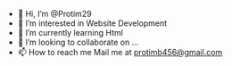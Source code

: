 - 👋 Hi, I’m @Protim29
- 👀 I’m interested in Website Development
- 🌱 I’m currently learning Html
- 💞️ I’m looking to collaborate on ...
- 📫 How to reach me Mail me at protimb456@gmail.com

<!---
Protim29/Protim29 is a ✨ special ✨ repository because its `README.md` (this file) appears on your GitHub profile.
You can click the Preview link to take a look at your changes.
--->

